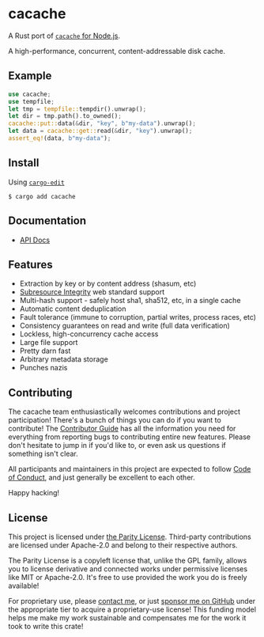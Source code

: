 # cacache

A Rust port of [`cacache` for Node.js](https://npm.im/cacache).

A high-performance, concurrent, content-addressable disk cache.

## Example

```rust
use cacache;
use tempfile;
let tmp = tempfile::tempdir().unwrap();
let dir = tmp.path().to_owned();
cacache::put::data(&dir, "key", b"my-data").unwrap();
let data = cacache::get::read(&dir, "key").unwrap();
assert_eq!(data, b"my-data");
```

## Install

Using [`cargo-edit`](https://crates.io/crates/cargo-edit)

`$ cargo add cacache`

## Documentation

- [API Docs](https://docs.rs/cacache)

## Features

- Extraction by key or by content address (shasum, etc)
- [Subresource Integrity](#integrity) web standard support
- Multi-hash support - safely host sha1, sha512, etc, in a single cache
- Automatic content deduplication
- Fault tolerance (immune to corruption, partial writes, process races, etc)
- Consistency guarantees on read and write (full data verification)
- Lockless, high-concurrency cache access
- Large file support
- Pretty darn fast
- Arbitrary metadata storage
- Punches nazis

## Contributing

The cacache team enthusiastically welcomes contributions and project participation! There's a bunch of things you can do if you want to contribute! The [Contributor Guide](CONTRIBUTING.md) has all the information you need for everything from reporting bugs to contributing entire new features. Please don't hesitate to jump in if you'd like to, or even ask us questions if something isn't clear.

All participants and maintainers in this project are expected to follow [Code of Conduct](CODE_OF_CONDUCT.md), and just generally be excellent to each other.

Happy hacking!

## License

This project is licensed under [the Parity License](LICENSE.md). Third-party contributions are licensed under Apache-2.0 and belong to their respective authors.

The Parity License is a copyleft license that, unlike the GPL family, allows you to license derivative and connected works under permissive licenses like MIT or Apache-2.0. It's free to use provided the work you do is freely available!

For proprietary use, please [contact me](mailto:kzm@zkat.tech?subject=cacache%20license), or just [sponsor me on GitHub](https://github.com/users/zkat/sponsorship) under the appropriate tier to acquire a proprietary-use license! This funding model helps me make my work sustainable and compensates me for the work it took to write this crate!
